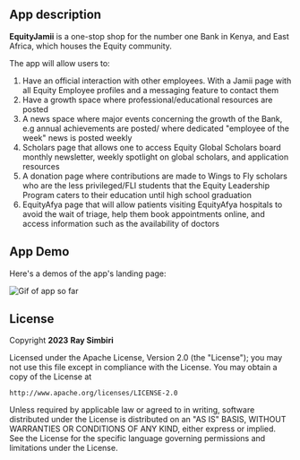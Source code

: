 ## App description

**EquityJamii** is a one-stop shop for the number one Bank in Kenya, and East Africa, which houses the Equity community. 

The app will allow users to:
  1. Have an official interaction with other employees. With a Jamii page with all Equity Employee profiles and a messaging feature to contact them
  2. Have a growth space where professional/educational resources are posted
  3. A news space where major events concerning the growth of the Bank, e.g annual  achievements are posted/ 
  where dedicated "employee of the week" news is posted weekly
  4. Scholars page that allows one to access Equity Global Scholars board monthly newsletter, weekly spotlight on global scholars, and application resources
  5. A donation page where contributions are made to Wings to Fly scholars who are the less privileged/FLI students that the Equity Leadership Program
  caters to their education until high school graduation
  6. EquityAfya page that will allow patients visiting EquityAfya hospitals to avoid the wait of triage, help them book appointments online, and access
  information such as the availability of doctors

## App Demo

Here's a demos of the app's landing page:

![Gif of app so far](https://i.imgur.com/bVIYBsQ.gif)



## License

Copyright **2023** **Ray Simbiri**

Licensed under the Apache License, Version 2.0 (the "License");
you may not use this file except in compliance with the License.
You may obtain a copy of the License at

    http://www.apache.org/licenses/LICENSE-2.0

Unless required by applicable law or agreed to in writing, software
distributed under the License is distributed on an "AS IS" BASIS,
WITHOUT WARRANTIES OR CONDITIONS OF ANY KIND, either express or implied.
See the License for the specific language governing permissions and
limitations under the License.
